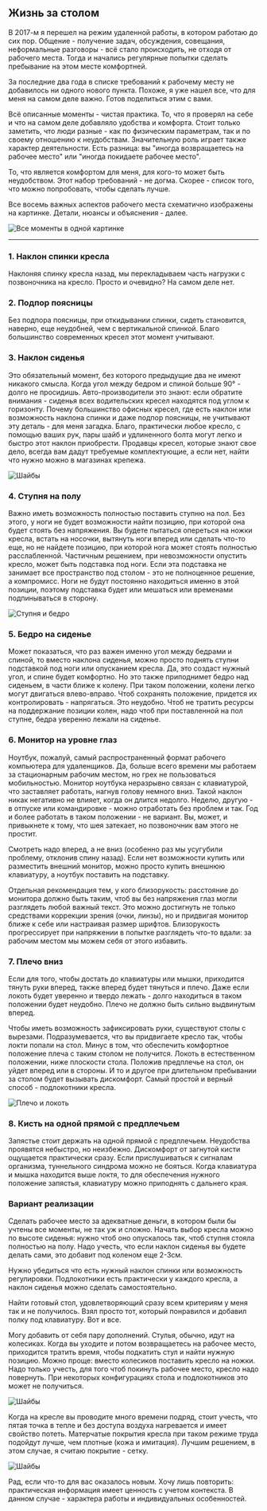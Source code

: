## Жизнь за столом

В 2017-м я перешел на режим удаленной работы, в котором работаю до сих пор. 
Общение - получение задач, обсуждения, совещания, неформальные разговоры - всё стало происходить, 
не отходя от рабочего места. Тогда и начались регулярные попытки сделать пребывание на этом месте комфортней.

За последние два года в списке требований к рабочему месту не добавилось ни одного нового пункта. 
Похоже, я уже нашел все, что для меня на самом деле важно. Готов поделиться этим с вами.

Всё описанные моменты - чистая практика. 
То, что я проверял на себе и что на самом деле добавляло удобства и комфорта. 
Стоит только заметить, что люди разные - как по физическим параметрам, так и по своему отношению к неудобствам. 
Значительную роль играет также характер деятельности. 
Есть разница: вы "иногда возвращаетесь на рабочее место" или "иногда покидаете рабочее место". 

То, что является комфортом для меня, для кого-то может быть неудобством. 
Этот набор требований - не догма. Скорее - список того, что можно попробовать, чтобы сделать лучше.

Все восемь важных аспектов рабочего места схематично изображены на картинке. 
Детали, нюансы и
объяснения - далее.

![Все моменты в одной картинке](workplace/workplace0.jpg)


---

### 1. Наклон спинки кресла

Наклоняя спинку кресла назад, мы перекладываем часть нагрузки с позвоночника на кресло. 
Просто и очевидно? На самом деле нет. 

### 2. Подпор поясницы

Без подпора поясницы, при откидывании спинки, сидеть становится, наверно, еще неудобней,
чем с вертикальной спинкой. Благо большинство современных кресел этот момент учитывают.

### 3. Наклон сиденья

Это обязательный момент, без которого предыдущие два не имеют никакого смысла. 
Когда угол между бедром и спиной больше 90° - долго не просидишь.
Авто-производители это знают: если обратите внимания - сиденья всех водительских 
кресел находятся под углом к горизонту. 
Почему большинство офисных кресел, где есть наклон или возможность наклона спинки и даже подпор поясницы, 
не учитывают эту деталь - для меня загадка.
Благо, практически любое кресло, с помощью ваших рук, 
пары шайб и удлиненного болта могут легко и быстро этот наклон приобрести. 
Продавцы кресел, которые знают свое дело, всегда вам дадут требуемые комплектующие, 
а если нет, найти что нужно можно в магазинах крепежа.

![Шайбы](workplace/chair_1.jpg)

### 4. Ступня на полу

Важно иметь возможность полностью поставить ступню на пол. 
Без этого, у ноги не будет возможности найти позицию, 
при которой она будет стоять без напряжения. 
Вы будете пытаться опереться на ножки кресла, встать на носочки, 
вытянуть ноги вперед или сделать что-то еще, но не найдете позицию, 
при которой нога может стоять полностью расслабленной.
Частичным решением, при невозможности опустить кресло, может быть подставка под ноги. 
Если эта подставка не занимает все пространство под столом - это не полноценное решение,
а компромисс. Ноги не будут постоянно находиться именно в этой позиции, 
поэтому подставка будет или мешаться или временами подпинываться в сторону.

![Ступня и бедро](workplace/workplace1.jpg)
### 5. Бедро на сиденье

Может показаться, что раз важен именно угол между бедрами и спиной, 
то вместо наклона сиденья, можно просто поднять ступни подставкой под ноги 
или опусканием кресла. 
Да, это создаст нужный угол, и спине будет комфортно. 
Но это также приподнимет бедро над сиденьем, в части ближе к колену. 
При таком положении, колени легко могут двигаться влево-вправо. 
Чтоб сохранять положение, придется их контролировать - напрягаться. Это неудобно.
Чтоб не тратить ресурсы на поддержание позиции колен, 
надо чтоб при поставленной на пол ступне, бедра уверенно лежали на сиденье. 

### 6. Монитор на уровне глаз

Ноутбук, пожалуй, самый распространенный формат рабочего компьютера для удаленщиков. 
Да, больше всего времени мы работаем за стационарным рабочим местом, 
но грех не пользоваться мобильностью. Монитор ноутбука неразрывно связан с клавиатурой, 
что заставляет работать, нагнув голову немного вниз. 
Такой наклон никак негативно не влияет, когда он длится недолго. 
Неделю, другую - в отпуске или командировке - можно отработать без проблем и так. 
Год и более работать в таком положении - не вариант. 
Вы, может, и привыкнете к тому, что шея затекает, но позвоночник вам этого не простит.

Смотреть надо вперед, а не вниз (особенно раз мы усугубили проблему, отклонив спину назад). 
Если нет возможности купить или разместить внешний монитор, можно просто купить 
внешнюю клавиатуру, а ноутбук поставить на подставку.

Отдельная рекомендация тем, у кого близорукость: расстояние до монитора должно быть 
таким, чтоб вы без напряжения глаз могли разглядеть любой важный текст. 
Это можно достигнуть не только средствами коррекции зрения (очки, линзы), 
но и придвигая монитор ближе к себе или настраивая размер шрифтов. 
Близорукость прогрессирует при напряжении в попытке разглядеть что-то вдали: 
за рабочим местом мы можем себя от этого избавить.

### 7. Плечо вниз

Если для того, чтобы достать до клавиатуры или мышки, приходится тянуть руки вперед, 
также вперед будет тянуться и плечо. Даже если локоть будет уверенно и 
твердо лежать - долго находиться в таком положении будет неудобно. 
Плечо не должно быть сильно выдвинутым вперед.

Чтобы иметь возможность зафиксировать руки, существуют столы с вырезами.
Подразумевается, что вы придвигаете кресло так, чтобы локти попали на стол. 
Минус в том, что обеспечить комфортное положение плеча с таким столом не получится. 
Локоть в естественном положении, ниже плоскости стола. 
Положив предплечье на стол, он уйдет вперед или в стороны. И то и другое при длительном
пребывании за столом будет вызывать дискомфорт.
Самый простой и верный способ - подлокотники кресла.

![Плечо и локоть](workplace/workplace2.jpg)

### 8. Кисть на одной прямой с предплечьем

Запястье стоит держать на одной прямой с предплечьем. 
Неудобства проявятся небыстро, но неизбежно. 
Дискомфорт от загнутой кисти ощущается практически сразу. 
Если прислушиваться к сигналам организма, туннельного синдрома можно не бояться.
Когда клавиатура и мышка находится выше локтя, 
то для обеспечения нужного положение запястья, 
клавиатуру можно приподнять с дальнего края.

### Вариант реализации

Сделать рабочее место за адекватные деньги, в котором были бы учтены все моменты, 
не так уж и сложно. Начать выбор кресла можно по высоте сиденья: 
нужно чтоб оно опускалось так, чтоб ступня стояла полностью на полу. 
Надо учесть, что если наклон сиденья вы будете делать сами, 
это добавит под коленом еще 2-3см. 

Нужно убедиться что есть нужный наклон спинки 
или возможность регулировки. Подлокотники есть практически у каждого кресла, 
а наклон сиденья можно сделать самостоятельно.

Найти готовый стол, удовлетворяющий сразу всем критериям у меня 
так и не получилось. Взял просто тот, который понравился и добавил 
полку под клавиатуру. Вот и все.


Могу добавить от себя пару дополнений. 
Стулья, обычно, идут на колесиках. Когда вы уходите и потом возвращаетесь на рабочее место, 
приходится тратить время, чтобы подкатить стул и найти нужную позицию. 
Можно проще: вместо колесиков поставить кресло на ножки. Надо только учесть, 
для того чтоб покинуть рабочее место, кресло надо повернуть. 
При некоторых конфигурациях стола и подлокотников это может не получиться.

![Шайбы](workplace/chair_3.jpg)

Когда на кресле вы проводите много времени подряд, стоит учесть, что пятая точка
в тепле и без доступа воздуха нагревается и имеет свойство потеть. Матерчатые
покрытия кресла при таком режиме труда подойдут лучше, чем плотные (кожа и имитация).
Лучшим решением, в этом случае, я считаю покрытие - сетку.

![Шайбы](workplace/chair_2.jpg)

Рад, если что-то для вас оказалось новым. 
Хочу лишь повторить: практическая информация имеет ценность 
с учетом контекста. В данном случае - характера работы и 
индивидуальных особенностей.